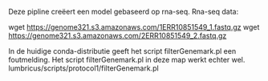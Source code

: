 

Deze pipline creëert een model gebaseerd op rna-seq.
Rna-seq data:

wget  https://genome321.s3.amazonaws.com/1ERR10851549_1.fastq.gz
wget  https://genome321.s3.amazonaws.com/2ERR10851549_2.fastq.gz

In de huidige conda-distributie geeft het script filterGenemark.pl 
een foutmelding. Het script filterGenemark.pl in deze map werkt echter wel.
    lumbricus/scripts/protocol1/filterGenemark.pl